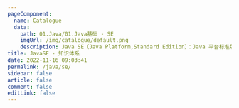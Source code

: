 ```yaml
---
pageComponent: 
  name: Catalogue
  data: 
    path: 01.Java/01.Java基础 - SE
    imgUrl: /img/catalogue/default.png
    description: Java SE（Java Platform,Standard Edition）：Java 平台标准版，是 Java 平台的基础，Java SE 包含了运行 Java 程序所需的基础环境和核心类库，还定义了基于桌面应用的基础类
title: JavaSE - 知识体系
date: 2022-11-16 09:03:41
permalink: /java/se/
sidebar: false
article: false
comment: false
editLink: false
---
```


